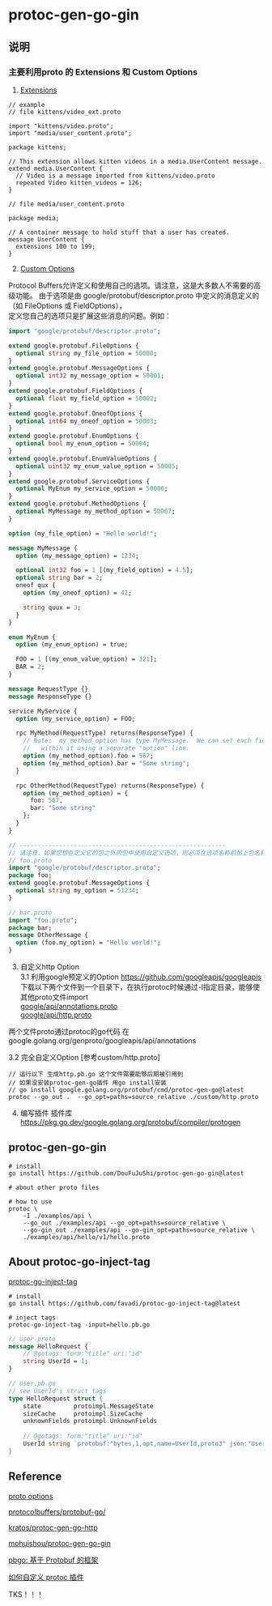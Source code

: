 # protoc-gen-go-gin
## 说明
### 主要利用proto 的 Extensions 和 Custom Options
1. [Extensions](https://protobuf.dev/programming-guides/proto2/#extensions)
```protobuff
// example
// file kittens/video_ext.proto

import "kittens/video.proto";
import "media/user_content.proto";

package kittens;

// This extension allows kitten videos in a media.UserContent message.
extend media.UserContent {
  // Video is a message imported from kittens/video.proto
  repeated Video kitten_videos = 126;
}

// file media/user_content.proto

package media;

// A container message to hold stuff that a user has created.
message UserContent {
  extensions 100 to 199;
}
```

2. [Custom Options](https://protobuf.dev/programming-guides/proto2/#customoptions)      

Protocol Buffers允许定义和使用自己的选项。请注意，这是大多数人不需要的高级功能。
由于选项是由 google/protobuf/descriptor.proto 中定义的消息定义的（如 FileOptions 或 FieldOptions），    
定义您自己的选项只是扩展这些消息的问题。例如：

```protobuf
import "google/protobuf/descriptor.proto";

extend google.protobuf.FileOptions {
  optional string my_file_option = 50000;
}
extend google.protobuf.MessageOptions {
  optional int32 my_message_option = 50001;
}
extend google.protobuf.FieldOptions {
  optional float my_field_option = 50002;
}
extend google.protobuf.OneofOptions {
  optional int64 my_oneof_option = 50003;
}
extend google.protobuf.EnumOptions {
  optional bool my_enum_option = 50004;
}
extend google.protobuf.EnumValueOptions {
  optional uint32 my_enum_value_option = 50005;
}
extend google.protobuf.ServiceOptions {
  optional MyEnum my_service_option = 50006;
}
extend google.protobuf.MethodOptions {
  optional MyMessage my_method_option = 50007;
}

option (my_file_option) = "Hello world!";

message MyMessage {
  option (my_message_option) = 1234;

  optional int32 foo = 1 [(my_field_option) = 4.5];
  optional string bar = 2;
  oneof qux {
    option (my_oneof_option) = 42;

    string quux = 3;
  }
}

enum MyEnum {
  option (my_enum_option) = true;

  FOO = 1 [(my_enum_value_option) = 321];
  BAR = 2;
}

message RequestType {}
message ResponseType {}

service MyService {
  option (my_service_option) = FOO;

  rpc MyMethod(RequestType) returns(ResponseType) {
    // Note:  my_method_option has type MyMessage.  We can set each field
    //   within it using a separate "option" line.
    option (my_method_option).foo = 567;
    option (my_method_option).bar = "Some string";
  }

  rpc OtherMethod(RequestType) returns(ResponseType) {
    option (my_method_option) = {
      foo: 567,
      bar: "Some string"
    };
  }
}

// ---------------------------------------------------------
// 请注意，如果您想在定义它的包之外的包中使用自定义选项，则必须在选项名称前加上包名称前缀，就像您在类型名称中所做的那样。例如
// foo.proto
import "google/protobuf/descriptor.proto";
package foo;
extend google.protobuf.MessageOptions {
  optional string my_option = 51234;
}

// bar.proto
import "foo.proto";
package bar;
message OtherMessage {
  option (foo.my_option) = "Hello world!";
}
```

3. 自定义http Option   
3.1 利用google预定义的Option   https://github.com/googleapis/googleapis   
下载以下两个文件到一个目录下，在执行protoc时候通过-I指定目录，能够使其他proto文件import   
[google/api/annotations.proto](https://github.com/googleapis/googleapis/blob/master/google/api/annotations.proto)   
[google/api/http.proto](https://github.com/googleapis/googleapis/blob/master/google/api/http.proto)   

两个文件proto通过protoc的go代码 在 google.golang.org/genproto/googleapis/api/annotations    

3.2 完全自定义Option [参考custom/http.proto]

```shell
// 运行以下 生成http.pb.go 这个文件需要能够后期被引用到
// 如果没安装protoc-gen-go插件 用go install安装
// go install google.golang.org/protobuf/cmd/protoc-gen-go@latest
protoc --go_out .  --go_opt=paths=source_relative ./custom/http.proto
```

4. 编写插件
插件库 https://pkg.go.dev/google.golang.org/protobuf/compiler/protogen

## protoc-gen-go-gin
```shell
# install 
go install https://github.com/DouFuJuShi/protoc-gen-go-gin@latest

# about other proto files

# how to use
protoc \
    -I ./examples/api \
    --go_out ./examples/api --go_opt=paths=source_relative \
    --go-gin_out ./examples/api --go-gin_opt=paths=source_relative \
    ./examples/api/hello/v1/hello.proto
```

## About protoc-go-inject-tag
[protoc-go-inject-tag](https://github.com/favadi/protoc-go-inject-tag)

```shell
# install
go install https://github.com/favadi/protoc-go-inject-tag@latest

# inject tags
protoc-go-inject-tag -input=hello.pb.go
```

```protobuf
// user.proto
message HelloRequest {
    // @gotags: form:"title" uri:"id"
    string UserId = 1;
}
```

```go
// user.pb.go
// see UserId's struct tags
type HelloRequest struct {
    state         protoimpl.MessageState
    sizeCache     protoimpl.SizeCache
    unknownFields protoimpl.UnknownFields
    
    // @gotags: form:"title" uri:"id"
    UserId string `protobuf:"bytes,1,opt,name=UserId,proto3" json:"UserId,omitempty" form:"title" uri:"id"`
}
```

## Reference
[proto options](https://protobuf.dev/programming-guides/proto3/#options)   

[protocolbuffers/protobuf-go/](https://pkg.go.dev/google.golang.org/protobuf/compiler/protogen)    

[kratos/protoc-gen-go-http](https://github.com/go-kratos/kratos/tree/main/cmd/protoc-gen-go-http)    

[mohuishou/protoc-gen-go-gin](https://github.com/mohuishou/protoc-gen-go-gin)    

[pbgo: 基于 Protobuf 的框架](https://chai2010.cn/advanced-go-programming-book/ch4-rpc/ch4-07-pbgo.html)

[如何自定义 protoc 插件](https://yusank.github.io/posts/go-protoc-http/)

TKS！！！